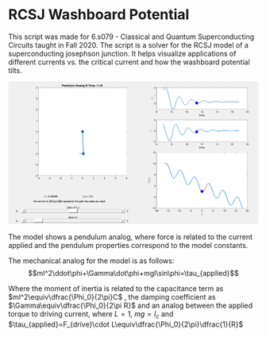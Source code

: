 # RCSJ Washboard Potential

This script was made for 6.s079 - Classical and Quantum Superconducting Circuits taught in Fall 2020.
The script is a solver for the RCSJ model of a superconducting josephson junction. It helps visualize
applications of different currents vs. the critical current and how the washboard potential tilts.

<img src="doc/example_plot.png" />

The model shows a pendulum analog, where force is related to the current applied and the
pendulum properties correspond to the model constants. 

The mechanical analog for the model is as follows:
$$ml^2\ddot\phi+\Gamma\dot\phi+mgl\sin\phi=\tau_{applied}$$

Where the moment of inertia is related to the capacitance term as
$ml^2\equiv\dfrac{\Phi_0}{2\pi}C$
, the damping coefficient as 
$\Gamma\equiv\dfrac{\Phi_0}{2\pi R}$
and an analog between the applied torque to driving current, where 
$L=1$, 
$mg=I_c$
and
$\tau_{applied}=F_{drive}\cdot L\equiv\dfrac{\Phi_0}{2\pi}\dfrac{1}{R}$
